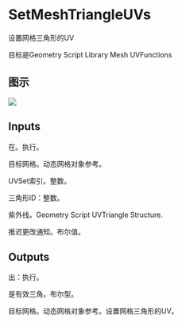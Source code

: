 # SetMeshTriangleUVs

设置网格三角形的UV

目标是Geometry Script Library Mesh UVFunctions

## 图示

![]($-20221218-19134878.png)

## Inputs

在。执行。

目标网格。动态网格对象参考。

UVSet索引。整数。

三角形ID：整数。

紫外线。Geometry Script UVTriangle Structure.

推迟更改通知。布尔值。  

## Outputs

出：执行。

是有效三角。布尔型。

目标网格。动态网格对象参考。设置网格三角形的UV。
